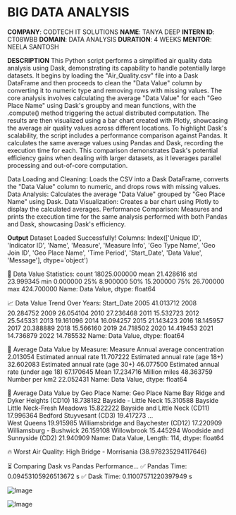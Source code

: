 # BIG DATA ANALYSIS

**COMPANY**: CODTECH IT SOLUTIONS
**NAME**: TANYA DEEP
**INTERN ID**: CT08WBB
**DOMAIN**: DATA ANALYSIS
**DURATION**: 4 WEEKS
**MENTOR**: NEELA SANTOSH

**DESCRIPTION**
This Python script performs a simplified air quality data analysis using Dask, demonstrating its capability to handle potentially large datasets. It begins by loading the "Air_Quality.csv" file into a Dask DataFrame and then proceeds to clean the "Data Value" column by converting it to numeric type and removing rows with missing values. The core analysis involves calculating the average "Data Value" for each "Geo Place Name" using Dask's groupby and mean functions, with the .compute() method triggering the actual distributed computation. The results are then visualized using a bar chart created with Plotly, showcasing the average air quality values across different locations. To highlight Dask's scalability, the script includes a performance comparison against Pandas. It calculates the same average values using Pandas and Dask, recording the execution time for each. This comparison demonstrates Dask's potential efficiency gains when dealing with larger datasets, as it leverages parallel processing and out-of-core computation.

Data Loading and Cleaning: Loads the CSV into a Dask DataFrame, converts the "Data Value" column to numeric, and drops rows with missing values.
Data Analysis: Calculates the average "Data Value" grouped by "Geo Place Name" using Dask.
Data Visualization: Creates a bar chart using Plotly to display the calculated averages.
Performance Comparison: Measures and prints the execution time for the same analysis performed with both Pandas and Dask, showcasing Dask's efficiency.

**Output**
Dataset Loaded Successfully!
Columns: Index(['Unique ID', 'Indicator ID', 'Name', 'Measure', 'Measure Info',
       'Geo Type Name', 'Geo Join ID', 'Geo Place Name', 'Time Period',
       'Start_Date', 'Data Value', 'Message'],
      dtype='object')

🔹 Data Value Statistics:
count    18025.000000
mean        21.428616
std         23.999345
min          0.000000
25%          8.900000
50%         15.200000
75%         26.700000
max        424.700000
Name: Data Value, dtype: float64

📈 Data Value Trend Over Years:
Start_Date
2005    41.013712
2008    20.284752
2009    26.054104
2010    27.236468
2011    15.532723
2012    25.545331
2013    19.161096
2014    16.094257
2015    21.143423
2016    18.145957
2017    20.388889
2018    15.566160
2019    24.718502
2020    14.419453
2021    14.736879
2022    14.785532
Name: Data Value, dtype: float64

🔹 Average Data Value by Measure:
Measure
Annual average concentration             2.013054
Estimated annual rate                   11.707222
Estimated annual rate (age 18+)         32.602083
Estimated annual rate (age 30+)         46.077500
Estimated annual rate (under age 18)    67.170645
Mean                                    17.234716
Million miles                           48.363759
Number per km2                          22.052431
Name: Data Value, dtype: float64

🔹 Average Data Value by Geo Place Name:
Geo Place Name
Bay Ridge and Dyker Heights (CD10)      18.738182
Bayside - Little Neck                   15.310588
Bayside Little Neck-Fresh Meadows       15.822222
Bayside and Little Neck (CD11)          17.996364
Bedford Stuyvesant (CD3)                19.417273
                                          ...    
West Queens                             19.915985
Williamsbridge and Baychester (CD12)    17.220909
Williamsburg - Bushwick                 26.159108
Willowbrook                             15.445294
Woodside and Sunnyside (CD2)            21.940909
Name: Data Value, Length: 114, dtype: float64

🔥 Worst Air Quality: High Bridge - Morrisania (38.978235294117646)

⏳ Comparing Dask vs Pandas Performance...
✅ Pandas Time: 0.09453105926513672 s
✅ Dask Time: 0.11007571220397949 s


![Image](https://github.com/user-attachments/assets/5fda758c-d16b-4f4e-9d0c-a1a121c2ec91)

![Image](https://github.com/user-attachments/assets/a5d272e7-bb62-405c-8c0b-362ac18496d5)
